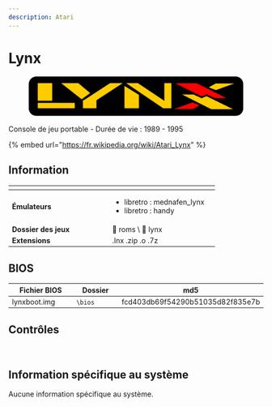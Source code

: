 ```yaml
---
description: Atari
---
```


# Lynx

<div align="left">

<figure><img src="https://raw.githubusercontent.com/fabricecaruso/es-theme-carbon/52ff37c9e265587d006945a2ba695b5a962b3a3d/art/logos/atarilynx.svg" alt=""><figcaption></figcaption></figure>

</div>

Console de jeu portable - Durée de vie : 1989 - 1995

{% embed url="https://fr.wikipedia.org/wiki/Atari_Lynx" %}

## Information

<table data-header-hidden><thead><tr><th width="184"></th><th></th><th data-hidden></th></tr></thead><tbody><tr><td><strong>Émulateurs</strong></td><td><ul><li>libretro : mednafen_lynx</li><li>libretro : handy</li></ul></td><td></td></tr><tr><td><strong>Dossier des jeux</strong></td><td><span data-gb-custom-inline data-tag="emoji" data-code="1f4c1">📁</span> roms \ <span data-gb-custom-inline data-tag="emoji" data-code="1f4c2">📂</span> lynx</td><td></td></tr><tr><td><strong>Extensions</strong></td><td>.lnx .zip .o .7z</td><td></td></tr></tbody></table>

## BIOS

<table><thead><tr><th width="193">Fichier BIOS</th><th width="142.03610108303252">Dossier</th><th>md5</th></tr></thead><tbody><tr><td>lynxboot.img</td><td><code>\bios</code></td><td>fcd403db69f54290b51035d82f835e7b</td></tr></tbody></table>

## Contrôles

<div align="left">

<figure><img src="https://i.imgur.com/rlyjhIk.png" alt=""><figcaption></figcaption></figure>

</div>

## Information spécifique au système

Aucune information spécifique au système.
